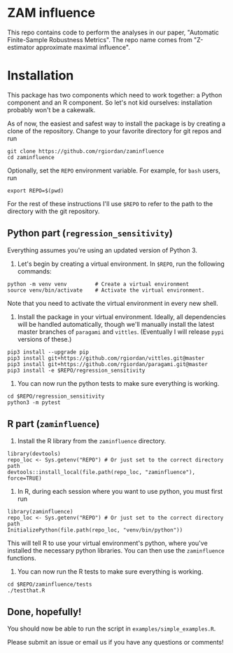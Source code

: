 # ZAM influence

This repo contains code to perform the analyses in our paper,
"Automatic Finite-Sample Robustness Metrics".
The repo name comes from "Z-estimator approximate maximal influence".

# Installation

This package has two components which need to work together: a Python component
and an R component.  So let's not kid ourselves: installation probably won't be
a cakewalk.

As of now, the easiest and safest way to install the package is by creating
a clone of the repository.  Change to your favorite directory for git
repos and run

```
git clone https://github.com/rgiordan/zaminfluence
cd zaminfluence
```

Optionally, set the `REPO` environment variable.  For example, for `bash` users,
run

```
export REPO=$(pwd)
```

For the rest of these instructions I'll use `$REPO` to refer to the path
to the directory with the git repository.

## Python part (`regression_sensitivity`)

Everything assumes you're using an updated version of Python 3.

1. Let's begin by creating a virtual environment.  In `$REPO`, run the following
commands:
```
python -m venv venv         # Create a virtual environment
source venv/bin/activate    # Activate the virtual environment.
```
Note that you need to activate the virtual environment in every new shell.

1. Install the package in your virtual environment.  Ideally, all dependencies
will be handled automatically, though we'll manually install the latest master
branches of `paragami` and `vittles`.  (Eventually I will release `pypi`
versions of these.)
```
pip3 install --upgrade pip
pip3 install git+https://github.com/rgiordan/vittles.git@master
pip3 install git+https://github.com/rgiordan/paragami.git@master
pip3 install -e $REPO/regression_sensitivity
```

1. You can now run the python tests to make sure everything is working.
```
cd $REPO/regression_sensitivity
python3 -m pytest
```

## R part (`zaminfluence`)

1. Install the R library from the ``zaminfluence`` directory.
```
library(devtools)
repo_loc <- Sys.getenv("REPO") # Or just set to the correct directory path
devtools::install_local(file.path(repo_loc, "zaminfluence"), force=TRUE)
```

1. In R, during each session where you want to use python, you must first run
```
library(zaminfluence)
repo_loc <- Sys.getenv("REPO") # Or just set to the correct directory path
InitializePython(file.path(repo_loc, "venv/bin/python"))
```
This will tell R to use your virtual environment's python, where you've
installed the necessary python libraries.  You can then
use the `zaminfluence` functions.

1. You can now run the R tests to make sure everything is working.
```
cd $REPO/zaminfluence/tests
./testthat.R
```

## Done, hopefully!

You should now be able to run the script in `examples/simple_examples.R`.

Please submit an issue or email us if you have any questions or comments!
